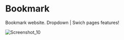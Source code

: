 # Bookmark
Bookmark website. Dropdown | Swich pages features!

![Screenshot_10](https://user-images.githubusercontent.com/87645525/230748715-6a645c63-7175-43d6-b6b2-3b778e1cd15d.jpg)
